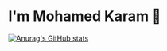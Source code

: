 # I'm Mohamed Karam 👋

[![Anurag's GitHub stats](https://github-readme-stats.vercel.app/api?username=mohamedkaram400)](https://github.com/mohamedkaram400/github-readme-stats)

